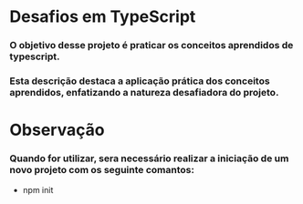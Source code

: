 # Desafios em TypeScript
### O objetivo desse projeto é praticar os conceitos aprendidos de typescript.
### Esta descrição destaca a aplicação prática dos conceitos aprendidos, enfatizando a natureza desafiadora do projeto.

# Observação
### Quando for utilizar, sera necessário realizar a iniciação de um novo projeto com os seguinte comantos:

- npm init
